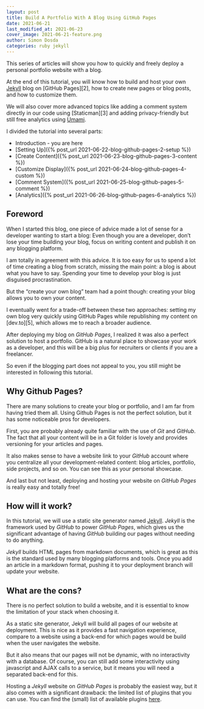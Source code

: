 ```yaml
---
layout: post
title: Build A Portfolio With A Blog Using GitHub Pages
date: 2021-06-21
last_modified_at: 2021-06-23
cover_image: 2021-06-21-feature.png
author: Simon Dosda
categories: ruby jekyll
---
```


This series of articles will show you how to quickly and freely deploy a personal portfolio website with a blog.

At the end of this tutorial, you will know how to build and host your own [Jekyll](https://jekyllrb.com/) blog on [GitHub Pages][2], how to create new pages or blog posts, and how to customize them.

We will also cover more advanced topics like adding a comment system directly in our code using [Staticman][3] and adding privacy-friendly but still free analytics using [Umami](https://umami.is/).

I divided the tutorial into several parts:

- Introduction - you are here
- [Setting Up]({% post_url 2021-06-22-blog-github-pages-2-setup %})
- [Create Content]({% post_url 2021-06-23-blog-github-pages-3-content %})
- [Customize Display]({% post_url 2021-06-24-blog-github-pages-4-custom %})
- [Comment System]({% post_url 2021-06-25-blog-github-pages-5-comment %})
- [Analytics]({% post_url 2021-06-26-blog-github-pages-6-analytics %})

## Foreword

When I started this blog, one piece of advice made a lot of sense for a developer wanting to start a blog: Even though you are a developer, don’t lose your time building your blog, focus on writing content and publish it on any blogging platform.

I am totally in agreement with this advice. It is too easy for us to spend a lot of time creating a blog from scratch, missing the main point: a blog is about what you have to say. Spending your time to develop your blog is just disguised procrastination.

But the “create your own blog” team had a point though: creating your blog allows you to own your content.

I eventually went for a trade-off between these two approaches: setting my own blog very quickly using GitHub Pages while republishing my content on [dev.to][5], which allows me to reach a broader audience.

After deploying my blog on _GitHub Pages_, I realized it was also a perfect solution to host a portfolio. GitHub is a natural place to showcase your work as a developer, and this will be a big plus for recruiters or clients if you are a freelancer.

So even if the blogging part does not appeal to you, you still might be interested in following this tutorial.

## Why Github Pages?

There are many solutions to create your blog or portfolio, and I am far from having tried them all.
Using Github Pages is not the perfect solution, but it has some noticeable pros for developers.

First, you are probably already quite familiar with the use of _Git_ and _GitHub_. The fact that all your content will be in a Git folder is lovely and provides versioning for your articles and pages.

It also makes sense to have a website link to your _GitHub_ account where you centralize all your development-related content: blog articles, portfolio, side projects, and so on. You can see this as your personal showcase.

And last but not least, deploying and hosting your website on _GitHub Pages_ is really easy and totally free!

## How will it work?

In this tutorial, we will use a static site generator named [Jekyll](https://jekyllrb.com/). _Jekyll_ is the framework used by _GitHub_ to power _GitHub Pages_, which gives us the significant advantage of having _GitHub_ building our pages without needing to do anything.

_Jekyll_ builds HTML pages from markdown documents, which is great as this is the standard used by many blogging platforms and tools. Once you add an article in a markdown format, pushing it to your deployment branch will update your website.

## What are the cons?

There is no perfect solution to build a website, and it is essential to know the limitation of your stack when choosing it.

As a static site generator, Jekyll will build all pages of our website at deployment. This is nice as it provides a fast navigation experience, compare to a website using a back-end for which pages would be build when the user navigates the website. 

But it also means that our pages will not be dynamic, with no interactivity with a database. Of course, you can still add some interactivity using javascript and AJAX calls to a service, but it means you will need a separated back-end for this.

Hosting a _Jekyll_ website on _GitHub Pages_ is probably the easiest way, but it also comes with a significant drawback: the limited list of plugins that you can use. You can find the (small) list of available plugins [here](https://pages.github.com/versions/).
